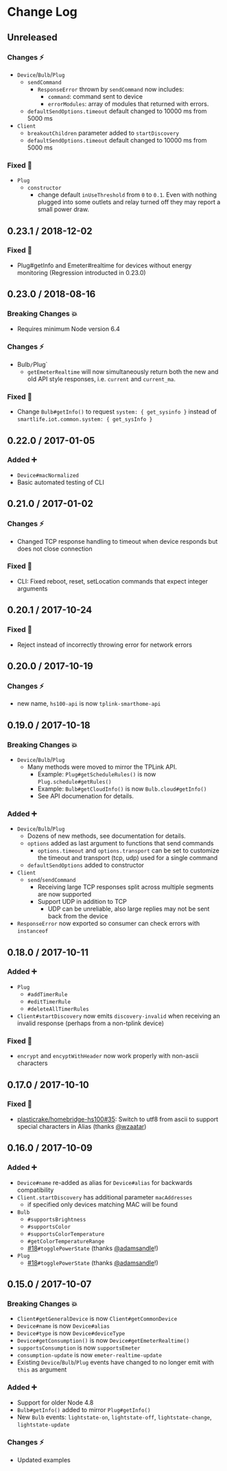 # Change Log

## Unreleased

### Changes :zap:
- `Device`/`Bulb`/`Plug`
  - `sendCommand`
    - `ResponseError` thrown by `sendCommand` now includes:
      - `command`: command sent to device
      - `errorModules`: array of modules that returned with errors.
  - `defaultSendOptions.timeout` default changed to 10000 ms from 5000 ms
- `Client`
  - `breakoutChildren` parameter added to `startDiscovery`
  - `defaultSendOptions.timeout` default changed to 10000 ms from 5000 ms

### Fixed :bug:
- `Plug`
  - `constructor`
    - change default `inUseThreshold` from `0` to `0.1`. Even with nothing plugged into some outlets and relay turned off they may report a small power draw.

## 0.23.1 / 2018-12-02

### Fixed :bug:
  - Plug#getInfo and Emeter#realtime for devices without energy monitoring (Regression introducted in 0.23.0)

## 0.23.0 / 2018-08-16

### Breaking Changes :boom:
- Requires minimum Node version 6.4

### Changes :zap:
- Bulb`/`Plug`
  - `getEmeterRealtime` will now simultaneously return both the new and old API style responses, i.e. `current` and `current_ma`.

### Fixed :bug:
- Change `Bulb#getInfo()` to request `system: { get_sysinfo }` instead of `smartlife.iot.common.system: { get_sysInfo }`

## 0.22.0 / 2017-01-05

### Added :heavy_plus_sign:
- `Device#macNormalized`
- Basic automated testing of CLI

## 0.21.0 / 2017-01-02

### Changes :zap:
- Changed TCP response handling to timeout when device responds but does not close connection

### Fixed :bug:
- CLI: Fixed reboot, reset, setLocation commands that expect integer arguments

## 0.20.1 / 2017-10-24

### Fixed :bug:
- Reject instead of incorrectly throwing error for network errors

## 0.20.0 / 2017-10-19

### Changes :zap:
- new name, `hs100-api` is now `tplink-smarthome-api`

## 0.19.0 / 2017-10-18

### Breaking Changes :boom:
- `Device`/`Bulb`/`Plug`
  - Many methods were moved to mirror the TPLink API.
    - Example: `Plug#getScheduleRules()` is now `Plug.schedule#getRules()`
    - Example: `Bulb#getCloudInfo()` is now `Bulb.cloud#getInfo()`
    - See API documenation for details.

### Added :heavy_plus_sign:
- `Device`/`Bulb`/`Plug`
  - Dozens of new methods, see documentation for details.
  - `options` added as last argument to functions that send commands
    - `options.timeout` and `options.transport` can be set to customize the timeout and transport (tcp, udp) used for a single command
  - `defaultSendOptions` added to constructor
- `Client`
  - `send`/`sendCommand`
    - Receiving large TCP responses split across multiple segments are now supported
    - Support UDP in addition to TCP
      - UDP can be unreliable, also large replies may not be sent back from the device
- `ResponseError` now exported so consumer can check errors with `instanceof`

## 0.18.0 / 2017-10-11

### Added :heavy_plus_sign:
- `Plug`
  - `#addTimerRule`
  - `#editTimerRule`
  - `#deleteAllTimerRules`
- `Client#startDiscovery` now emits `discovery-invalid` when receiving an invalid response (perhaps from a non-tplink device)

### Fixed :bug:
- `encrypt` and `encyptWithHeader` now work properly with non-ascii characters

## 0.17.0 / 2017-10-10

### Fixed :bug:
- [plasticrake/homebridge-hs100#35]: Switch to utf8 from ascii to support special characters in Alias (thanks [@wzaatar])

[plasticrake/homebridge-hs100#35]: https://github.com/plasticrake/homebridge-tplink-smarthome/issues/35
[@wzaatar]: https://github.com/wzaatar

## 0.16.0 / 2017-10-09

### Added :heavy_plus_sign:
- `Device#name` re-added as alias for `Device#alias` for backwards compatibility
- `Client.startDiscovery` has additional parameter `macAddresses`
  - if specified only devices matching MAC will be found
- `Bulb`
  - `#supportsBrightness`
  - `#supportsColor`
  - `#supportsColorTemperature`
  - `#getColorTemperatureRange`
  - [#18]`#togglePowerState` (thanks [@adamsandle]!)
- `Plug`
  - [#18]`#togglePowerState` (thanks [@adamsandle]!)

[#18]: https://github.com/plasticrake/tplink-smarthome-api/pulls/18
[@adamsandle]: https://github.com/adamsandle

## 0.15.0 / 2017-10-07

### Breaking Changes :boom:

- `Client#getGeneralDevice` is now `Client#getCommonDevice`
- `Device#name` is now `Device#alias`
- `Device#type` is now `Device#deviceType`
- `Device#getConsumption()` is now `Device#getEmeterRealtime()`
- `supportsConsumption` is now `supportsEmeter`
- `consumption-update` is now `emeter-realtime-update`
-  Existing `Device`/`Bulb`/`Plug` events have changed to no longer emit with `this` as argument

### Added :heavy_plus_sign:

- Support for older Node 4.8
- `Bulb#getInfo()` added to mirror `Plug#getInfo()`
- New `Bulb` events: `lightstate-on`, `lightstate-off`, `lightstate-change`, `lightstate-update`

### Changes :zap:
- Updated examples
